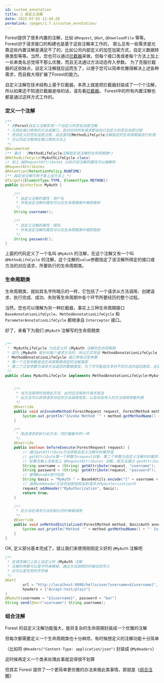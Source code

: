 ```yaml
---
id: custom_annotation
title: 🍏 自定义注解
date: 2022-07-01 12:44:20
permalink: /pages/1.7.x/custom_annotation/
---
```


Forest提供了很多内置的注解，比如 `@Request`, `@Get`, `@DownloadFile` 等等。Forest对于请求接口的构建也是基于这些注解来工作的，
那么总有一些需求是光靠这些内置注解是满足不了的，比如公司内部定义的加签加密方式，自定义数据转换类型等等。当然，您也可以通过[拦截器](###十一-拦截器)来做，但每个接口类或者每个方法上加上一长串类名总觉得不那么优雅，而且无法通过方法动态传入参数。
为了克服拦截器的这些缺点，自定义注解就应运而生了，以便于您可以简单优雅得解决上述各种需求，而且极大得扩展了Forest的能力。

自定义注解在技术结构上基于拦截器，本质上就是把拦截器封装成了一个个注解，所以如果还不知道拦截器是啥的话，请先看[拦截器](###十一-拦截器)。
Forest中的所有内置注解也都是通过这样方式工作的。

### 定义一个注解

```java
/**
 * 用Forest自定义注解实现一个自定义的签名加密注解
 * 凡用此接口修饰的方法或接口，其对应的所有请求都会执行自定义的签名加密过程
 * 而自定义的签名加密过程，由这里的@MethodLifeCycle注解指定的生命周期类进行处理
 * 可以将此注解用在接口类和方法上
 */
@Documented
/** 重点： @MethodLifeCycle注解指定该注解的生命周期类*/
@MethodLifeCycle(MyAuthLifeCycle.class)
// 加上 @@RequestAttributes 以标识该注解的属性可以被解析
@RequestAttributes
@Retention(RetentionPolicy.RUNTIME)
/** 指定该注解可用于类上或方法上 */
@Target({ElementType.TYPE, ElementType.METHOD})
public @interface MyAuth {

    /**
     * 自定义注解的属性：用户名
     * 所有自定注解的属性可以在生命周期类中被获取到
     */
    String username();

    /**
     * 自定义注解的属性：密码
     * 所有自定注解的属性可以在生命周期类中被获取到
     */
    String password();
}
```

上面的代码定义了一个名叫 `@MyAuth` 的注解，在这个注解又有一个叫 `@MethodLifeCycle` 的注解，这个注解的`value`参数指定了该注解所绑定的接口或方法的对应请求，所要执行的生命周期类。

### 生命周期类

生命周期类，就如其名字所暗示的一样，它包括了一个请求从方法调用、创建请求、执行完成、成功、失败等生命周期中各个环节所要经历的整个过程。

当然，您也可以理解为另一种拦截器，事实上三种生命周期接口`BaseAnnotationLifeCycle`、`MethodAnnotationLifeCycle` 和 `ParameterAnnotationLifeCycle` 都继承自 `Interceptor` 接口。

好了，来看下为我们 `@MyAuth` 注解写的生命周期类

```java

/**
 *  MyAuthLifeCycle 为自定义的 @MyAuth 注解的生命周期类
 * 因为 @MyAuth 是针对每个请求方法的，所以它实现自 MethodAnnotationLifeCycle 接口
 * MethodAnnotationLifeCycle 接口带有泛型参数
 * 第一个泛型参数是该生命周期类绑定的注解类型
 * 第二个泛型参数为请求方法返回的数据类型，为了尽可能适应多的不同方法的返回类型，这里使用 Object
 */
public class MyAuthLifeCycle implements MethodAnnotationLifeCycle<MyAuth, Object> {


    /**
     * 当方法调用时调用此方法，此时还没有执行请求发送
     * 此方法可以获得请求对应的方法调用信息，以及动态传入的方法调用参数列表
     */
    @Override
    public void onInvokeMethod(ForestRequest request, ForestMethod method, Object[] args) {
        System.out.println("Invoke Method '" + method.getMethodName() + "' Arguments: " + args);
    }

    /**
     * 发送请求前执行此方法，同拦截器中的一样
     */
    @Override
    public boolean beforeExecute(ForestRequest request) {
        // 通过getAttribute方法获取自定义注解中的属性值
        // getAttribute第一个参数为request对象，第二个参数为自定义注解中的属性名
        // 如果注解上没有加上 @RequestAttributes 注解，就无法通过 getAttribute 获取到注解的属性值
        String username = (String) getAttribute(request, "username");
        String password = (String) getAttribute(request, "password");
        // 使用Base64进行加密
        String basic = "MyAuth " + Base64Utils.encode("{" + username + ":" + password + "}");
        // 调用addHeader方法将加密结构加到请求头MyAuthorization中
        request.addHeader("MyAuthorization", basic);
        return true;
    }

    /**
     * 此方法在请求方法初始化的时候被调用
     */
    @Override
    public void onMethodInitialized(ForestMethod method, BasicAuth annotation) {
        System.out.println("Method '" + method.getMethodName() + "' Initialized");
    }
}

```

OK, 定义部分基本完成了。就让我们来使用刚刚定义好的 `@MyAuth` 注解吧

```java
/**
 * 在请求接口上加上自定义的 @MyAuth 注解
 * 注解的参数可以是字符串模板，通过方法调用的时候动态传入
 * 也可以是写死的字符串
 */
@Get(
        url = "http://localhost:8080/hello/user?username=${username}",
        headers = {"Accept:text/plain"}
)
@MyAuth(username = "${username}", password = "bar")
String send(@Var("username") String username);

```

### 组合注解

Forest 的自定义注解功能强大，能将复杂的生命周期封装成一个优雅的注解

但每次都需要定义一个生命周期类也十分麻烦，有时候想定义的注解功能十分简单

（比如将 `@Headers("Content-Type: application/json")` 封装成 `@MyHeaders`）

这时候再定义一个类来处理此事就显得很不划算

但其实 Forest 提供了一个更简单更优雅的办法来做此类事情，那就是《[组合注解](/pages/1.7.x/makeup_annotation/)》
